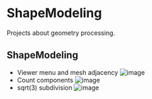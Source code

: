 # ShapeModeling
Projects about geometry processing.
## ShapeModeling
* Viewer menu and mesh adjacency
![image](https://user-images.githubusercontent.com/28896013/180595558-42531e38-be30-43a4-97d7-993b994c8047.png)
* Count components
![image](https://user-images.githubusercontent.com/28896013/180595536-1cc12d96-acc0-4422-8f0f-366c08feeddf.png)
* sqrt(3) subdivision
![image](https://user-images.githubusercontent.com/28896013/180595571-ffaa4fa4-77e1-4983-85bf-a170a8ed7f3f.png)
